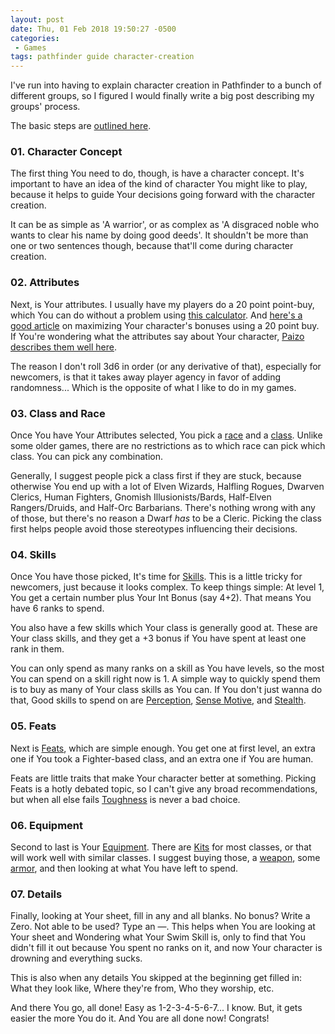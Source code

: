 ```yaml
---
layout: post
date: Thu, 01 Feb 2018 19:50:27 -0500
categories:
 - Games
tags: pathfinder guide character-creation
---
```


I've run into having to explain character creation in Pathfinder to a
bunch of different groups, so I figured I would finally write a big
post describing my groups' process.

The basic steps are [outlined here][basic].

### 01. Character Concept

The first thing You need to do, though, is have a character
concept. It's important to have an idea of the kind of character You
might like to play, because it helps to guide Your decisions going
forward with the character creation. 

It can be as simple as 'A warrior', or as complex as 'A disgraced
noble who wants to clear his name by doing good deeds'. It shouldn't
be more than one or two sentences though, because that'll come during
character creation.

### 02. Attributes

Next, is Your attributes. I usually have my players do a 20 point
point-buy, which You can do without a problem using [this
calculator][pbcalc]. And [here's a good article][arrays] on maximizing
Your character's bonuses using a 20 point buy. If You're wondering
what the attributes say about Your character, [Paizo describes them
well here][attributes].

The reason I don't roll 3d6 in order (or any derivative of that),
especially for newcomers, is that it takes away player agency in favor
of adding randomness... Which is the opposite of what I like to do in
my games.

### 03. Class and Race

Once You have Your Attributes selected, You pick a [race][] and a
[class][]. Unlike some older games, there are no restrictions as to which
race can pick which class. You can pick any combination.

Generally, I suggest people pick a class first if they are stuck,
because otherwise You end up with a lot of Elven Wizards, Halfling
Rogues, Dwarven Clerics, Human Fighters, Gnomish Illusionists/Bards,
Half-Elven Rangers/Druids, and Half-Orc Barbarians. There's nothing
wrong with any of those, but there's no reason a Dwarf *has* to be a
Cleric. Picking the class first helps people avoid those stereotypes
influencing their decisions.

### 04. Skills

Once You have those picked, It's time for [Skills][]. This is a little
tricky for newcomers, just because it looks complex. To keep things
simple: At level 1, You get a certain number plus Your Int Bonus (say
4+2). That means You have 6 ranks to spend. 

You also have a few skills which Your class is generally good
at. These are Your class skills, and they get a +3 bonus if You have
spent at least one rank in them.

You can only spend as many ranks on a skill as You have levels, so the
most You can spend on a skill right now is 1. A simple way to quickly
spend them is to buy as many of Your class skills as You can. If You
don't just wanna do that, Good skills to spend on are [Perception][],
[Sense Motive][], and [Stealth][].

### 05. Feats

Next is [Feats][], which are simple enough. You get one at first level, an
extra one if You took a Fighter-based class, and an extra one if You
are human.

Feats are little traits that make Your character better at
something. Picking Feats is a hotly debated topic, so I can't give any
broad recommendations, but when all else fails [Toughness][] is never a
bad choice.

### 06. Equipment

Second to last is Your [Equipment][]. There are [Kits][] for most classes,
or that will work well with similar classes. I suggest buying those, a
[weapon][], some [armor][], and then looking at what You have left to
spend.

### 07. Details

Finally, looking at Your sheet, fill in any and all blanks. No bonus?
Write a Zero. Not able to be used? Type an &mdash;. This helps when
You are looking at Your sheet and Wondering what Your Swim Skill is,
only to find that You didn't fill it out because You spent no ranks on
it, and now Your character is drowning and everything sucks.

This is also when any details You skipped at the beginning get filled
in: What they look like, Where they're from, Who they worship, etc.

And there You go, all done! Easy as 1-2-3-4-5-6-7... I
know. But, it gets easier the more You do it. And You are all done
now! Congrats!

[attributes]: http://paizo.com/pathfinderRPG/prd/coreRulebook/gettingStarted.html#the-abilities "These used to be called 'Attributes', but now 'Ability Scores' is more common. I use both."
[arrays]: http://www.geekindustrialcomplex.com/articles/point-buy-arrays "This is a way to skip the fiddly bits of the point buy and still have a decently min-maxed character."
[basic]: http://paizo.com/pathfinderRPG/prd/coreRulebook/gettingStarted.html#generating-a-character "Honestly, Paizo did a pretty decent job of describing things to newbies. But, it's always nicer to hear things from a friendly mouth."
[pbcalc]: http://webpages.charter.net/tedsarah/Pathfinder/utilities/pointBuyCalc.htm "This is an easy way to avoid the convoluted math of doing a point buy. Good if You don't wanna min-max and don't wanna worry too much about the mechanics."
[race]: https://www.d20pfsrd.com/races/ "Pathfinder has a lot of nice races; if You are new, it might be best to stick with the 'core' races, though."
[class]: https://www.d20pfsrd.com/classes/ "This can take some time, especially if You include all of the archetypes available. As a newbie, I would ignore archetypes entirely."
[Skills]: https://www.d20pfsrd.com/skills/ "Skills are a lot of book-keeping, but in the grand scheme of things it's fairly simple."
[Perception]: https://www.d20pfsrd.com/skills/perception "Perception lets You notice and find things."
[Sense Motive]: https://www.d20pfsrd.com/skills/sense-motive "Sense Motive helps You tell when people are lying, and get a judge of people's intentions."
[Stealth]: https://www.d20pfsrd.com/skills/stealth "Stealth is the defense You have against other's Perception. It's a good one to have, though it's harder to use in groups."
[Feats]: https://www.d20pfsrd.com/feats/ "Feats can take forever to pick, because there are so many. If You are stuck, check out one of the many guides online."
[Toughness]: https://www.d20pfsrd.com/feats/general-feats/toughness-final/ "Toughness makes You tougher. Gives You more HP each level, including retroactively."
[Equipment]: https://www.d20pfsrd.com/equipment/ "Shopping time! Make sure to roll Your  starting wealth; It's on Your class page."
[Kits]: https://www.d20pfsrd.com/equipment/goods-and-services/tools-kits/#table-tools-kits "If there isn't one for Your class specifically, look at a few of them and pick one that fits Your character concept."
[weapon]: https://www.d20pfsrd.com/equipment/weapons/ "No sense going on an adventure undefended, yeah?"
[armor]: https://www.d20pfsrd.com/equipment/armor/ "You shouldn't adventure naked, either."

